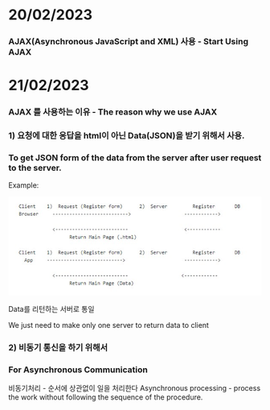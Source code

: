 # 20/02/2023

### AJAX(Asynchronous JavaScript and XML) 사용 - Start Using AJAX


# 21/02/2023

### AJAX 를 사용하는 이유 - The reason why we use AJAX

### 1) 요청에 대한 응답을 html이 아닌 Data(JSON)을 받기 위해서 사용.

### To get JSON form of the data from the server after user request to the server.




Example:

![image](./AjaxReason.jpg)           
                      

Data를 리턴하는 서버로 통일

We just need to make only one server to return data to client


### 2) 비동기 통신을 하기 위해서 

### For Asynchronous Communication

비동기처리 - 순서에 상관없이 일을 처리한다
Asynchronous processing - process the work without following the sequence of the procedure.
